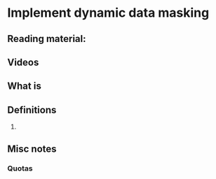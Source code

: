 # Implement dynamic data masking

## Reading material:

## Videos

## What is 

## Definitions
1. 

## Misc notes

### 

### Quotas

